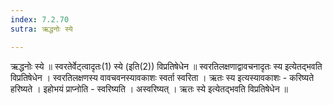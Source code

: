 ```yaml
---
index: 7.2.70
sutra: ऋद्धनोः स्ये

---
```

ऋद्धनोः स्ये ॥ स्वरतेर्वेट्त्वादृतः(1) स्ये (इति(2)) विप्रतिषेधेन ॥ स्वरतिलक्षणाद्वावचनादृतः स्य इत्येतद्भवति विप्रतिषेधेन । स्वरतिलक्षणस्य वावचवनस्यावकाशः स्वर्ता स्वरिता । ऋतः स्य इत्यस्यावकाशः  - करिष्यते हरिष्यते । इहोभयं प्राप्नोति - स्वरिष्यति । अस्वरिष्यत् । ऋतः स्ये इत्येतद्भवति विप्रतिषेधेन ॥